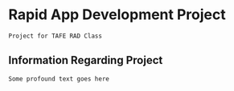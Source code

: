 # Rapid App Development Project
```
Project for TAFE RAD Class
```
## Information Regarding Project
```
Some profound text goes here
```
